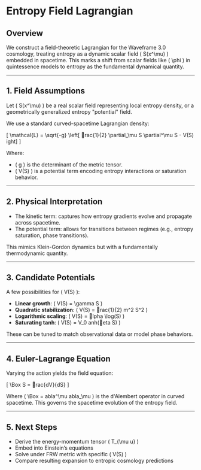 # Entropy Field Lagrangian

## Overview

We construct a field-theoretic Lagrangian for the Waveframe 3.0 cosmology, treating entropy as a dynamic scalar field \( S(x^\mu) \) embedded in spacetime. This marks a shift from scalar fields like \( \phi \) in quintessence models to entropy as the fundamental dynamical quantity.

---

## 1. Field Assumptions

Let \( S(x^\mu) \) be a real scalar field representing local entropy density, or a geometrically generalized entropy "potential" field.

We use a standard curved-spacetime Lagrangian density:

\[
\mathcal{L} = \sqrt{-g} \left[ rac{1}{2} \partial_\mu S \partial^\mu S - V(S) ight]
\]

Where:
- \( g \) is the determinant of the metric tensor.
- \( V(S) \) is a potential term encoding entropy interactions or saturation behavior.

---

## 2. Physical Interpretation

- The kinetic term: captures how entropy gradients evolve and propagate across spacetime.
- The potential term: allows for transitions between regimes (e.g., entropy saturation, phase transitions).

This mimics Klein-Gordon dynamics but with a fundamentally thermodynamic quantity.

---

## 3. Candidate Potentials

A few possibilities for \( V(S) \):
- **Linear growth**: \( V(S) = \gamma S \)
- **Quadratic stabilization**: \( V(S) = rac{1}{2} m^2 S^2 \)
- **Logarithmic scaling**: \( V(S) = lpha \log(S) \)
- **Saturating tanh**: \( V(S) = V_0 	anh(eta S) \)

These can be tuned to match observational data or model phase behaviors.

---

## 4. Euler-Lagrange Equation

Varying the action yields the field equation:

\[
\Box S = rac{dV}{dS}
\]

Where \( \Box = 
abla^\mu 
abla_\mu \) is the d'Alembert operator in curved spacetime. This governs the spacetime evolution of the entropy field.

---

## 5. Next Steps

- Derive the energy-momentum tensor \( T_{\mu
u} \)
- Embed into Einstein’s equations
- Solve under FRW metric with specific \( V(S) \)
- Compare resulting expansion to entropic cosmology predictions

